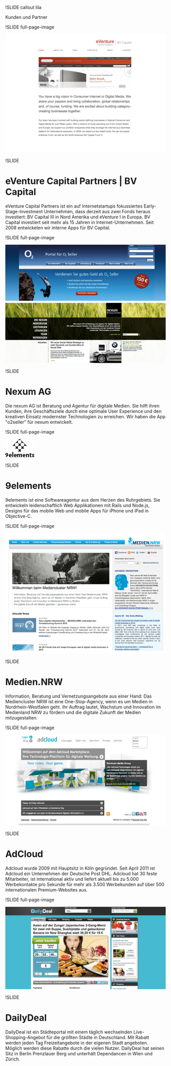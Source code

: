 !SLIDE callout lila

Kunden und Partner

!SLIDE full-page-image

![Entwicklung von internen Lösungen im Bereich Venture Capital](eventure_capital_partners.png)

!SLIDE

# eVenture Capital Partners | BV Capital

eVenture Capital Partners ist ein auf Internetstartups fokussiertes Early-Stage-Investment Unternehmen, dass derzeit aus zwei Fonds heraus investiert: BV Capital III in Nord Amerika und eVenture I in Europa.  BV Capital investiert seit mehr als 15 Jahren in Internet-Unternehmen. Seit 2008 entwickelen wir interne Apps für BV Capital.

!SLIDE full-page-image

![Kooperation mit der Nexum AG](nexum_o2seller.png)

!SLIDE

# Nexum AG

Die nexum AG ist Beratung und Agentur für digitale Medien. Sie hilft ihren Kunden, ihre Geschäftsziele durch eine optimale User Experience und den kreativen Einsatz modernster Technologien zu erreichen. Wir haben die App "o2seller" für nexum entwickelt.

!SLIDE full-page-image

![Die perfekte Ergänzung mit 9elements GmbH](9pixelments.png)

!SLIDE

# 9elements

9elements ist eine Softwareagentur aus dem Herzen des Ruhrgebiets. Sie entwickeln leidenschaftlich Web Applikationen mit Rails und Node.js, Designs für das moblie Web und mobile Apps für iPhone und iPad in Objective-C.   

!SLIDE full-page-image

![Medien.NRW](medien_nrw.png)

!SLIDE

# Medien.NRW

Information, Beratung und Vernetzungsangebote aus einer Hand: Das Mediencluster NRW ist eine One-Stop-Agency, wenn es um Medien in Nordrhein-Westfalen geht. Ihr Auftrag lautet, Wachstum und Innovation im Medienland NRW zu fördern und die digitale Zukunft der Medien mitzugestalten.

!SLIDE full-page-image

![AdCloud](adcloud.png)

!SLIDE

# AdCloud

Adcloud wurde 2009 mit Hauptsitz in Köln gegründet. Seit April 2011 ist Adcloud ein Unternehmen der Deutsche Post DHL. Adcloud hat 30 feste Mitarbeiter, ist international aktiv und liefert aktuell bis zu 5.000 Werbekontakte pro Sekunde für mehr als 3.500 Werbekunden auf über 500 internationalen Premium-Websites aus.

!SLIDE full-page-image

![DailyDeal](dailydeal.png)

!SLIDE

# DailyDeal

DailyDeal ist ein Städteportal mit einem täglich wechselnden Live-Shopping-Angebot für die größten Städte in Deutschland. Mit Rabatt werden jeden Tag Freizeitangebote in der eigenen Stadt angeboten. Möglich werden diese Rabatte durch die vielen Nutzer. DailyDeal hat seinen Sitz in Berlin Prenzlauer Berg und unterhält Dependancen in Wien und Zürich. 
